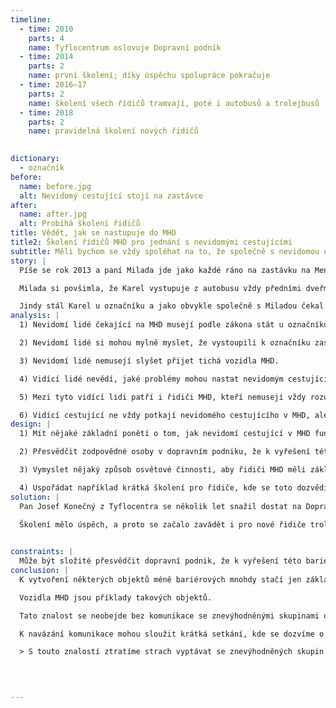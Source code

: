 ```yaml
---
timeline:
  - time: 2010
    parts: 4
    name: Tyflocentrum oslovuje Dopravní podník
  - time: 2014
    parts: 2
    name: první školení; díky úspěchu spolupráce pokračuje
  - time: 2016–17
    parts: 2
    name: školení všech řidičů tramvají, poté i autobusů a trolejbusů
  - time: 2018
    parts: 2
    name: pravidelná školení nových řidičů
  

dictionary:
  - označník
before: 
  name: before.jpg
  alt: Nevidomý cestující stojí na zastávce
after: 
  name: after.jpg
  alt: Probíhá školení řidičů
title: Vědět, jak se nastupuje do MHD
title2: Školení řidičů MHD pro jednání s nevidomými cestujícími
subtitle: Měli bychom se vždy spoléhat na to, že společně s nevidomou osobou bude nastupovat někdo, kdo rozumí jejich situaci? Co když nikdo takový na zastávce nebude?
story: |
  Píše se rok 2013 a paní Milada jde jako každé ráno na zastávku na Mendlově náměstí. Na zastávce pravidelně potkává muže s bílou holí (později zjistí, že se jmenuje Karel), který vždy vystoupí z autobusu 44 a počká na trolejbus 25, kterým jezdí i Milada. 

  Milada si povšimla, že Karel vystupuje z autobusu vždy předními dveřmi a posléze čeká u označníku zastávky, aby taktéž předními dveřmi nastoupil. Této rutině však nevěnovala pozornost. Jednou však autobus 44 zastavil na zastávce jako druhý za jiným autobusem. Karel vystoupil předními dveřmi jako obvykle a čekal tam, kde vystoupil. Když trolejbus přijel, Milada nastoupila, nicméně Karlovi se nastoupit nedařilo, neboť tentokrát přímo před sebou neměl přední dveře trolejbusu a začal holí oťukávat bok trolejbusu. Milada na něj proto zavolala, kudy se dostane ke dveřím. Karel nastoupil, ale řidič trolejbusu na něj zavolal: „Sakra, chlape, nevíš, že máš stát u označníku?“ Karel se omlouval s tím, že si prý myslel, že u označníku zastávky stojí, neboť vystoupil předními dveřmi jako vždy a neviděl, že je jinde.

  Jindy stál Karel u označníku a jako obvykle společně s Miladou čekal. Když trolejbus přijel, Milada nastoupila, nicméně Karel zůstal stát venku. Řidič se na něj zmateně díval, ale když stále nenastupoval, začal zavírat dveře. Milada zastavila řidiče a zavolala ven na Karla, že je tu jeho trolejbus 25. Karel urychleně nastoupil a velmi jí děkoval, že ho upozornila — že prý trolejbusy jsou dnes tak tiché, že v tom okolním hluku vůbec neslyšel, jak ten jeho přijel.
analysis: |
  1) Nevidomí lidé čekající na MHD musejí podle zákona stát u označníku zastávky a poté nastoupit předními dveřmi.

  2) Nevidomí lidé si mohou mylně myslet, že vystoupili k označníku zastávky, i když vystoupí z vozidla MHD, které přijede jako druhé v pořadí.

  3) Nevidomí lidé nemusejí slyšet přijet tichá vozidla MHD. 

  4) Vidící lidé nevědí, jaké problémy mohou nastat nevidomým cestujícím v MHD.

  5) Mezi tyto vidící lidi patří i řidiči MHD, kteří nemusejí vždy rozumět počínání nevidomého cestujícího, a tak může dojít k situacím vzájemného nepochopení.

  6) Vidící cestující ne vždy potkají nevidomého cestujícího v MHD, ale řidiči je potkávají pravidelně.
design: |
  1) Mít nějaké základní ponětí o tom, jak nevidomí cestující v MHD fungují.

  2) Přesvědčit zodpovědné osoby v dopravním podniku, že k vyřešení této bariérové problematiky stačí tak málo.

  3) Vymyslet nějaký způsob osvětové činnosti, aby řidiči MHD měli základní ponětí o tom, jak v MHD nevidomí lidé fungují.

  4) Uspořádat například krátká školení pro řidiče, kde se toto dozvědí. 
solution: |
  Pan Josef Konečný z Tyflocentra se několik let snažil dostat na Dopravní podnik města Brna, kde podniku nabízel, že bude řidičům MHD vysvětlovat, jak přistupovat k nevidomému cestujícímu v ve voze. Přestože v tom zprvu dopravní podnik neviděl velkou přidanou hodnotu, nakonec svolil a propojil pana Konečného s tramvajovou provozovnou, kde se v roce 2014 uspořádalo první školení, trvající zhruba hodinu a půl, pro nově přijaté řidiče tramvají. 

  Školení mělo úspěch, a proto se začalo zavádět i pro nové řidiče trolejbusů a autobusů a nakonec i pro všechny stávající řidiče. Za pomoci ukázek, pomůcek a příhod přímo z reálného života dokázal pan Konečný řidičům přiblížit nesnáze života nevidomého cestujícího v MHD. Školení se ukázalo jako efektivní a řidiči byli překvapeni, jak lze poměrně snadno těmto cestujícím ulehčit cestování, když člověk ví jak. Dopravní podnik proto soudí, že skutečně šlo jen o překonání určité obavy, jak k nevidomým cestujícím přistupovat. Vzhledem k tomu, že potřeby nevidomých cestujících v autobusech a trolejbusech na jedné straně a tramvajích na druhé straně se trochu liší, jsou pořádána školení pro řidiče trolejbusů/autobusů a řidiče tramvají zvlášť.

  
constraints: |
  Může být složité přesvědčit dopravní podnik, že k vyřešení této bariérové situace skutečně stačí tak málo. Nikdy nemůžeme s napro-stou jistotou říci, jak se v konkrétní nastalé situaci zachová i vyškolený řidič.
conclusion: |
  K vytvoření některých objektů méně bariérových mnohdy stačí jen základní znalost, jak s nimi znevýhodněné skupiny osob zacházejí.

  Vozidla MHD jsou příklady takových objektů.

  Tato znalost se neobejde bez komunikace se znevýhodněnými skupinami osob.

  K navázání komunikace mohou sloužit krátká setkání, kde se dozvíme o konkrétním potřebách a problémech znevýhodněných skupin osob.

  > S touto znalostí ztratíme strach vyptávat se znevýhodněných skupin osob na jejich další potřeby v konkrétních situacích. 

  

  
---
```

